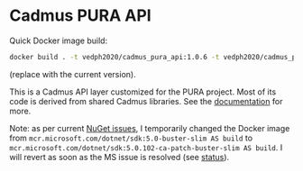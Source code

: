 # Cadmus PURA API

Quick Docker image build:

```bash
docker build . -t vedph2020/cadmus_pura_api:1.0.6 -t vedph2020/cadmus_pura_api:latest
```

(replace with the current version).

This is a Cadmus API layer customized for the PURA project. Most of its code is derived from shared Cadmus libraries. See the [documentation](https://github.com/vedph/cadmus_doc/blob/master/guide/api.md) for more.

Note: as per current [NuGet issues](https://github.com/NuGet/Home/issues/10491), I temporarily changed the Docker image from `mcr.microsoft.com/dotnet/sdk:5.0-buster-slim AS build` to `mcr.microsoft.com/dotnet/sdk:5.0.102-ca-patch-buster-slim AS build`. I will revert as soon as the MS issue is resolved (see [status](https://status.nuget.org/)).
